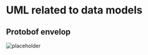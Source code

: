 # UML related to data models

## Protobof envelop
![placeholder](http://www.plantuml.com/plantuml/proxy?src=https://raw.githubusercontent.com/FocusCompany/Documents/master/AA2/DataModel/protobuf.plantuml)
